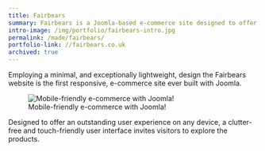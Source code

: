 ```yaml
---
title: Fairbears
summary: Fairbears is a Joomla-based e-commerce site designed to offer an outstanding user experience on any web-enabled device.
intro-image: /img/portfolio/fairbears-intro.jpg
permalink: /made/fairbears/
portfolio-link: //fairbears.co.uk
archived: true
---
```


Employing a minimal, and exceptionally lightweight, design the Fairbears website is the first responsive, e-commerce site ever built with Joomla.


<figure><img src="/img/portfolio/fairbears.jpg" alt="Mobile-friendly e-commerce with Joomla!" /><figcaption>Mobile-friendly e-commerce with Joomla!</figcaption></figure>

Designed to offer an outstanding user experience on any device, a clutter-free and touch-friendly user interface invites visitors to explore the products.
